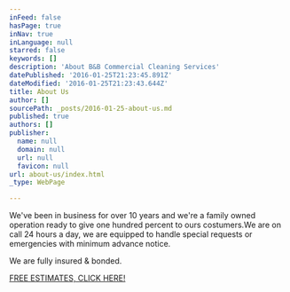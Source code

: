 ```yaml
---
inFeed: false
hasPage: true
inNav: true
inLanguage: null
starred: false
keywords: []
description: 'About B&B Commercial Cleaning Services'
datePublished: '2016-01-25T21:23:45.891Z'
dateModified: '2016-01-25T21:23:43.644Z'
title: About Us
author: []
sourcePath: _posts/2016-01-25-about-us.md
published: true
authors: []
publisher:
  name: null
  domain: null
  url: null
  favicon: null
url: about-us/index.html
_type: WebPage

---
```

We've been in business for over 10 years and we're a family owned operation ready to give one hundred percent to ours costumers.We are on call 24 hours a day, we are equipped to handle special requests or emergencies with minimum advance notice. 

We are fully insured & bonded.

[FREE ESTIMATES, CLICK HERE!][0]

[0]: https://bbcommercialcleaning.wufoo.com/forms/mpzhjr21wwgcsu/